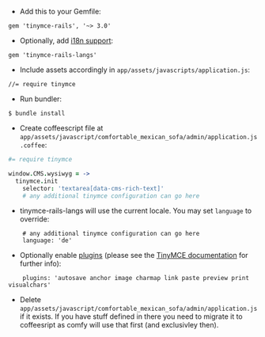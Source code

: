 * Add this to your Gemfile:
```
gem 'tinymce-rails', '~> 3.0'
```
* Optionally, add [i18n support](https://github.com/spohlenz/tinymce-rails-langs/):
```
gem 'tinymce-rails-langs'
```
* Include assets accordingly in `app/assets/javascripts/application.js`:
```
//= require tinymce
```
* Run bundler:
```
$ bundle install
```
* Create coffeescript file at `app/assets/javascript/comfortable_mexican_sofa/admin/application.js.coffee`:
```coffee
#= require tinymce

window.CMS.wysiwyg = ->
  tinymce.init
    selector: 'textarea[data-cms-rich-text]'
    # any additional tinymce configuration can go here
```

* tinymce-rails-langs will use the current locale. You may set `language` to override:

```
    # any additional tinymce configuration can go here
    language: 'de'
```

* Optionally enable [plugins](http://www.tinymce.com/wiki.php/TinyMCE3x:Plugins) (please see the [TinyMCE documentation](https://github.com/spohlenz/tinymce-rails/blob/master/README.md) for further info):

```
    plugins: 'autosave anchor image charmap link paste preview print visualchars'
```

* Delete `app/assets/javascript/comfortable_mexican_sofa/admin/application.js` if it exists. If you have stuff defined in there you need to migrate it to coffeesript as comfy will use that first (and exclusivley then).

